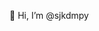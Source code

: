 👋 Hi, I’m @sjkdmpy

<!---
sjkdmpy/sjkdmpy is a ✨ special ✨ repository because its `README.md` (this file) appears on your GitHub profile.
You can click the Preview link to take a look at your changes.
--->
